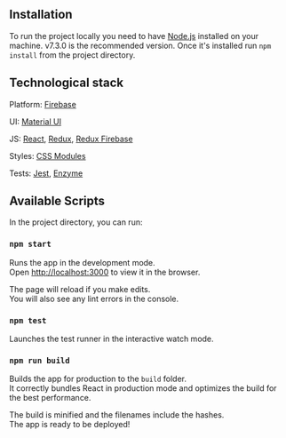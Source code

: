 ## Installation

To run the project locally you need to have [Node.js](https://nodejs.org/en/) installed on your machine. v7.3.0 is the recommended version. Once it's installed run `npm install` from the project directory.

## Technological stack

Platform: [Firebase](https://firebase.google.com/)

UI: [Material UI](https://material-ui-next.com/)

JS: [React](https://reactjs.org/), [Redux](http://redux.js.org/), [Redux Firebase](https://github.com/prescottprue/react-redux-firebase)

Styles: [CSS Modules](https://github.com/css-modules/css-modules)

Tests: [Jest](https://facebook.github.io/jest/), [Enzyme](http://airbnb.io/enzyme/)

## Available Scripts

In the project directory, you can run:

### `npm start`

Runs the app in the development mode.<br>
Open [http://localhost:3000](http://localhost:3000) to view it in the browser.

The page will reload if you make edits.<br>
You will also see any lint errors in the console.

### `npm test`

Launches the test runner in the interactive watch mode.<br>

### `npm run build`

Builds the app for production to the `build` folder.<br>
It correctly bundles React in production mode and optimizes the build for the best performance.

The build is minified and the filenames include the hashes.<br>
The app is ready to be deployed!
